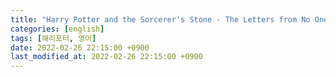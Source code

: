 ```yaml
---
title: "Harry Potter and the Sorcerer's Stone - The Letters from No One"
categories: [english]
tags: [해리포터, 영어]
date: 2022-02-26 22:15:00 +0900
last_modified_at: 2022-02-26 22:15:00 +0900
---
```

